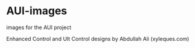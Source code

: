 # AUI-images
images for the AUI project

Enhanced Control and Ult Control designs by Abdullah Ali (xyleques.com)
